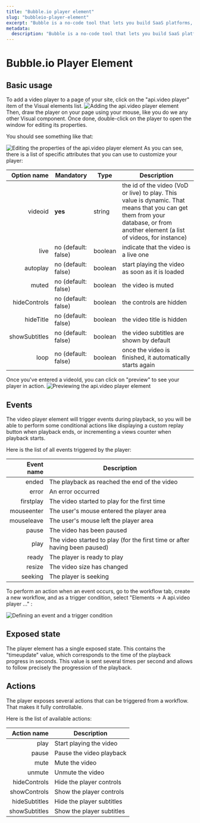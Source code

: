 ```yaml
---
title: "Bubble.io player element"
slug: "bubbleio-player-element"
excerpt: "Bubble is a no-code tool that lets you build SaaS platforms, marketplaces and CRMs without code. You use the player element to set up video players on your site."
metadata: 
  description: "Bubble is a no-code tool that lets you build SaaS platforms, marketplaces and CRMs without code. You use the player element to set up video players on your site."
---
```

Bubble.io Player Element
========================

## Basic usage

To add a video player to a page of your site, click on the "api.video player" item of the Visual elements list.
![Adding the api.video player element](/_assets/bubbleio_4.png)
Then, draw the player on your page using your mouse, like you do we any other Visual component. Once done, double-click on the player to open the window for editing its properties. 

You should see something like that:

![Editing the properties of the api.video player element](/_assets/bubbleio_5.png)
As you can see, there is a list of specific attributes that you can use to customize your player:


|   Option name | Mandatory             | Type    | Description                                                                                                  |
| ------------: | --------------------- | ------- | ------------------------------------------------------------------------------------------------------------ |
|            videoid | **yes**               | string  | the id of the video (VoD or live) to play. This value is dynamic. That means that you can get them from your database, or from another element (a list of videos, for instance)                                                                                         |
|          live | no (default: false)   | boolean | indicate that the video is a live one                                                                        |
|      autoplay | no (default: false)   | boolean | start playing the video as soon as it is loaded                                                              |
|         muted | no (default: false)   | boolean | the video is muted                                                                                           |
|  hideControls | no (default: false)   | boolean | the controls are hidden                                                                                      |
|     hideTitle | no (default: false)   | boolean | the video title is hidden                                                                                    |
| showSubtitles | no (default: false)   | boolean | the video subtitles are shown by default                                                                     |
|          loop | no (default: false)   | boolean | once the video is finished, it automatically starts again                                                     |

Once you've entered a videoId, you can click on "preview" to see your player in action. 
![Previewing the api.video player element](/_assets/bubbleio_6.png)

## Events

The video player element will trigger events during playback, so you will be able to perform some conditional actions like displaying a custom replay button when playback ends, or incrementing a views counter when playback starts.

Here is the list of all events triggered by the player:

|       Event name | Description                                                   |
| ---------------: | ------------------------------------------------------------  |
|            ended | The playback as reached the end of the video                |
|            error | An error occurred                                              |
|        firstplay | The video started to play for the first time                  |
|       mouseenter | The user's mouse entered the player area                      |
|       mouseleave | The user's mouse left the player area                       |
|            pause | The video has been paused                                     |
|             play | The video started to play (for the first time or after having been paused)  |
|            ready | The player is ready to play                                   |
|           resize | The video size has changed                                    |
|          seeking | The player is seeking                                         |

To perform an action when an event occurs, go to the workflow tab, create a new workflow, and as a trigger condition, select "Elements -> A api.video player ..." : 

![Defining an event and a trigger condition](/_assets/bubbleio_7.png)

## Exposed state

The player element has a single exposed state. This contains the "timeupdate" value, which corresponds to the time of the playback progress in seconds. This value is sent several times per second and allows to follow precisely the progression of the playback.

## Actions

The player exposes several actions that can be triggered from a workflow. That makes it fully controllable. 

Here is the list of available actions:

|       Action name | Description                                                   |
| ---------------: | ------------------------------------------------------------  |
| play | Start playing the video |
| pause | Pause the video playback |
| mute | Mute the video |
| unmute | Unmute the video |
| hideControls | Hide the player controls |
| showControls | Show the player controls |
| hideSubtitles | Hide the player subtitles |
| showSubtitles | Show the player subtitles |
